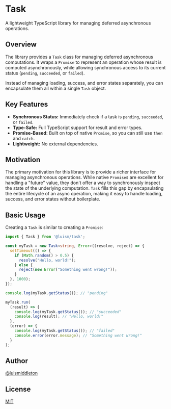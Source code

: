 # Task

A lightweight TypeScript library for managing deferred asynchronous operations.

## Overview

The library provides a `Task` class for managing deferred asynchronous computations. It wraps a `Promise` to represent an operation whose result is computed asynchronously, while allowing synchronous access to its current status (`pending`, `succeeded`, or `failed`).

Instead of managing loading, success, and error states separately, you can encapsulate them all within a single `Task` object.

## Key Features

- **Synchronous Status:** Immediately check if a task is `pending`, `succeeded`, or `failed`.
- **Type-Safe:** Full TypeScript support for result and error types.
- **Promise-Based:** Built on top of native `Promise`, so you can still use `then` and `catch`.
- **Lightweight:** No external dependencies.

## Motivation

The primary motivation for this library is to provide a richer interface for managing asynchronous operations. While native `Promise`s are excellent for handling a "future" value, they don't offer a way to synchronously inspect the state of the underlying computation. `Task` fills this gap by encapsulating the entire lifecycle of an async operation, making it easy to handle loading, success, and error states without boilerplate.

## Basic Usage

Creating a `Task` is similar to creating a `Promise`:

```typescript
import { Task } from '@luism/task';

const myTask = new Task<string, Error>((resolve, reject) => {
  setTimeout(() => {
    if (Math.random() > 0.5) {
      resolve("Hello, world!");
    } else {
      reject(new Error("Something went wrong!"));
    }
  }, 1000);
});

console.log(myTask.getStatus()); // "pending"

myTask.run(
  (result) => {
    console.log(myTask.getStatus()); // "succeeded"
    console.log(result); // "Hello, world!"
  },
  (error) => {
    console.log(myTask.getStatus()); // "failed"
    console.error(error.message); // "Something went wrong!"
  }
);
```

## Author
[@luismiddleton](https://www.github.com/luismiddleton)

## License
[MIT](https://choosealicense.com/licenses/mit)